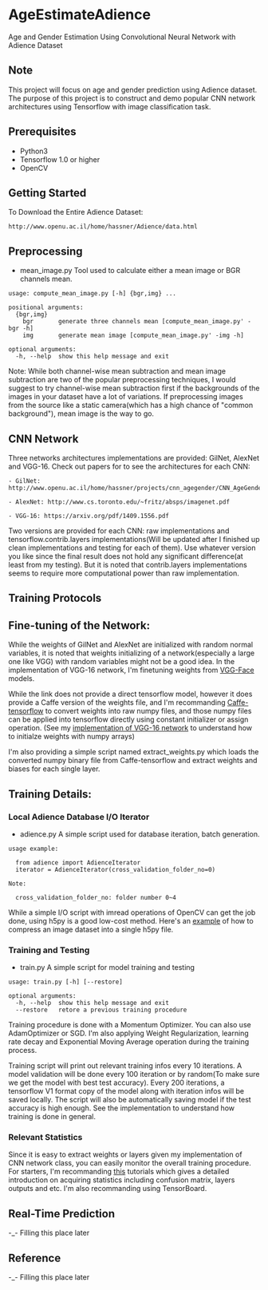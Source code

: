 # AgeEstimateAdience
Age and Gender Estimation Using Convolutional Neural Network with Adience Dataset

## Note
This project will focus on age and gender prediction using Adience dataset. The purpose of this project is to construct and demo popular CNN network architectures using Tensorflow with image classification task.

## Prerequisites

 - Python3
 - Tensorflow 1.0 or higher
 - OpenCV

## Getting Started

To Download the Entire Adience Dataset:
```
http://www.openu.ac.il/home/hassner/Adience/data.html
```

## Preprocessing

 - mean_image.py Tool used to calculate either a mean image or BGR channels mean.

```
usage: compute_mean_image.py [-h] {bgr,img} ...

positional arguments:
  {bgr,img}
    bgr       generate three channels mean [compute_mean_image.py' -bgr -h]
    img       generate mean image [compute_mean_image.py' -img -h]

optional arguments:
  -h, --help  show this help message and exit
```

Note: While both channel-wise mean subtraction and mean image subtraction are two of the popular preprocessing techniques, I would suggest to try channel-wise mean subtraction first if the backgrounds of the images in your dataset have a lot of variations. If preprocessing images from the source like a static camera(which has a high chance of "common background"), mean image is the way to go. 


## CNN Network

Three networks architectures implementations are provided: GilNet, AlexNet and VGG-16. Check out papers for to see the architectures for each CNN:

	- GilNet: http://www.openu.ac.il/home/hassner/projects/cnn_agegender/CNN_AgeGenderEstimation.pdf

	- AlexNet: http://www.cs.toronto.edu/~fritz/absps/imagenet.pdf

	- VGG-16: https://arxiv.org/pdf/1409.1556.pdf

Two versions are provided for each CNN: raw implementations and tensorflow.contrib.layers implementations(Will be updated after I finished up clean implementations and testing for each of them). Use whatever version you like since the final result does not hold any significant difference(at least from my testing). But it is noted that contrib.layers implementations seems to require more computational power than raw implementation.


## Training Protocols

## Fine-tuning of the Network:

  While the weights of GilNet and AlexNet are initialized with random normal variables, it is noted that weights initializing of a network(especially a large one like VGG) with random variables might not be a good idea. In the implementation of VGG-16 network, I'm finetuning weights from [VGG-Face](http://www.robots.ox.ac.uk/~vgg/software/vgg_face/) models.

  While the link does not provide a direct tensorflow model, however it does provide a Caffe version of the weights file, and I'm recommanding [Caffe-tensorflow](https://github.com/ethereon/caffe-tensorflow) to convert weights into raw numpy files, and those numpy files can be applied into tensorflow directly using constant initializer or assign operation. (See my [implementation of VGG-16 network](https://github.com/zonetrooper32/AgeEstimateAdience/blob/master/2_model/vgg16.py) to understand how to initialze weights with numpy arrays)

  I'm also providing a simple script named extract_weights.py which loads the converted numpy binary file from Caffe-tensorflow and extract weights and biases for each single layer.

## Training Details:

  ### Local Adience Database I/O Iterator
  
  - adience.py A simple script used for database iteration, batch generation.

  ```
  usage example:

    from adience import AdienceIterator
    iterator = AdienceIterator(cross_validation_folder_no=0)

  Note:

    cross_validation_folder_no: folder number 0~4

  ```

  While a simple I/O script with imread operations of OpenCV can get the job done, using h5py is a good low-cost method. Here's an [example](https://github.com/timsainb/Tensorflow-MultiGPU-VAE-GAN/blob/master/celeba_make_dataset.ipynb) of how to compress an image dataset into a single h5py file.

  ### Training and Testing

  - train.py A simple script for model training and testing

  ```
  usage: train.py [-h] [--restore]

  optional arguments:
    -h, --help  show this help message and exit
    --restore   retore a previous training procedure
  ```

Training procedure is done with a Momentum Optimizer. You can also use AdamOptimizer or SGD. I'm also applying Weight Regularization, learning rate decay and Exponential Moving Average operation during the training process.

Training script will print out relevant training infos every 10 iterations. A model validation will be done every 100 iteration or by random(To make sure we get the model with best test accuracy).  Every 200 iterations, a tensorflow V1 format copy of the model along with iteration infos will be saved locally. The script will also be automatically saving model if the test accuracy is high enough. See the implementation to understand how training is done in general. 

  ### Relevant Statistics

Since it is easy to extract weights or layers given my implementation of CNN network class, you can easily monitor the overall training procedure. For starters, I'm recommanding [this](https://github.com/Hvass-Labs/TensorFlow-Tutorials/blob/master/02_Convolutional_Neural_Network.ipynb) tutorials which gives a detailed introduction on acquiring statistics including confusion matrix, layers outputs and etc. I'm also recommanding using TensorBoard.

## Real-Time Prediction

  -_- Filling this place later

## Reference

  -_- Filling this place later
